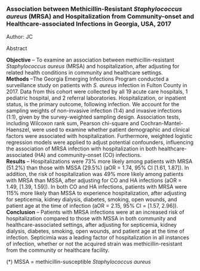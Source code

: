 ### Association between Methicillin-Resistant *Staphylococcus aureus* (MRSA) and Hospitalization from Community-onset and Healthcare-associated Infections in Georgia, USA, 2017 
Author: JC<br>

Abstract

**Objective** – To examine an association between methicillin-resistant *Staphylococcus aureus* (MRSA) and hospitalization, after adjusting for related health conditions in community and healthcare settings.<br>
**Methods** –The Georgia Emerging Infections Program conducted a surveillance study on patients with *S. aureus* infection in Fulton County in 2017. Data from this cohort were collected by all 19 acute care hospitals, 1 pediatric hospital, and 2 referral laboratories. Hospitalization, or inpatient status, is the primary outcome, following infection. We account for the sampling weights of non-invasive infection (1:4) and invasive infections (1:1), given by the survey-weighted sampling design. Association tests, including Wilcoxon rank sum, Pearson chi-square and Cochran-Mantel-Haenszel, were used to examine whether patient demographic and clinical factors were associated with hospitalization. Furthermore, weighted logistic regression models were applied to adjust potential confounders, influencing the association of MRSA infection with hospitalization in both healthcare-associated (HA) and community-onset (CO) infections.<br>
**Results** – Hospitalizations were 73% more likely among patients with MRSA (51.2%) than those with MSSA (29.5%) (aOR = 1.74, 95% CI [1.61, 1.87]). In addition, the risk of hospitalization was 49% more likely among patients with MRSA than MSSA, after adjusting for CO and HA infections (aOR = 1.49, [1.39, 1.59]). In both CO and HA infections, patients with MRSA were 115% more likely than MSSA to experience hospitalization, after adjusting for septicemia, kidney dialysis, diabetes, smoking, open wounds, and patient age at the time of infection (aOR = 2.15, 95% CI = [1.57, 2.96]).<br>
**Conclusion** – Patients with MRSA infections were at an increased risk of hospitalization compared to those with MSSA in both community and healthcare-associated settings, after adjusting for septicemia, kidney dialysis, diabetes, smoking, open wounds, and patient age at the time of infection. Septicimia was a leading factor of hospitalization in all instances of infection, whether or not the acquired strain was methicillin-resistant from the community or healthcare facility.

(*) MSSA =  methicillin-susceptible *Staphylococcus aureus* 
